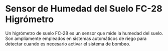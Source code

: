 # Sensor de Humedad del Suelo FC-28 Higrómetro
Un higrómetro de suelo FC-28 es un sensor que mide la humedad del suelo. Son ampliamente empleados en sistemas automáticos de riego para detectar cuando es necesario activar el sistema
de bombeo.
